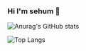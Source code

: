 ### Hi I'm sehum 👋

<!-- ![Anurag's GitHub stats](https://github-readme-stats.vercel.app/api?username=sehumDev&show_icons=true&theme=radical) -->
![Anurag's GitHub stats](https://github-readme-stats.vercel.app/api?username=sehumDev&hide=stars&hide_title=true&show_icons=true&icon_color=333&title_color=333&text_color=777&count_private=true&include_all_commits=true)

![Top Langs](https://github-readme-stats.vercel.app/api/top-langs/?username=sehumDev&layout=compact&theme=tokyonight)


<!--
**sehumDev/sehumDev** is a ✨ _special_ ✨ repository because its `README.md` (this file) appears on your GitHub profile.

Here are some ideas to get you started:

- 🔭 I’m currently working on ...
- 🌱 I’m currently learning ...
- 👯 I’m looking to collaborate on ...
- 🤔 I’m looking for help with ...
- 💬 Ask me about ...
- 📫 How to reach me: ...
- 😄 Pronouns: ...
- ⚡ Fun fact: ...
-->
